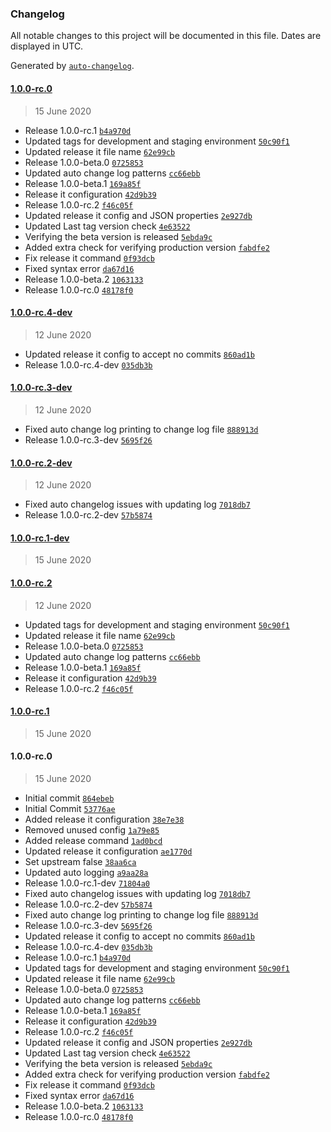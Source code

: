 ### Changelog

All notable changes to this project will be documented in this file. Dates are displayed in UTC.

Generated by [`auto-changelog`](https://github.com/CookPete/auto-changelog).

#### [1.0.0-rc.0](https://github.com/ravindrapalli33/release-it-testing/compare/v1.0.0-rc.4-dev...v1.0.0-rc.0)

> 15 June 2020

- Release 1.0.0-rc.1 [`b4a970d`](https://github.com/ravindrapalli33/release-it-testing/commit/b4a970dada34ecd7c930bb4a9a6a34c4a61fb698)
- Updated tags for development and staging environment [`50c90f1`](https://github.com/ravindrapalli33/release-it-testing/commit/50c90f15dbb2f214e04e5b15aefb2fab9d814eaa)
- Updated release it file name [`62e99cb`](https://github.com/ravindrapalli33/release-it-testing/commit/62e99cbb65974f2beb49d57171c1ed08f3064f74)
- Release 1.0.0-beta.0 [`0725853`](https://github.com/ravindrapalli33/release-it-testing/commit/072585346373cff49147731567222ab2ee41fcab)
- Updated auto change log patterns [`cc66ebb`](https://github.com/ravindrapalli33/release-it-testing/commit/cc66ebb90aa903a88d5b431bf58fb341cc088200)
- Release 1.0.0-beta.1 [`169a85f`](https://github.com/ravindrapalli33/release-it-testing/commit/169a85f62ab4791143fc1c09ce50a9a464747d7a)
- Release it configuration [`42d9b39`](https://github.com/ravindrapalli33/release-it-testing/commit/42d9b3972af719dd022c7ee7df48e361581b44cf)
- Release 1.0.0-rc.2 [`f46c05f`](https://github.com/ravindrapalli33/release-it-testing/commit/f46c05f3f6ed9cd32a644174e97126a272372a6a)
- Updated release it config and JSON properties [`2e927db`](https://github.com/ravindrapalli33/release-it-testing/commit/2e927db532e6aa8b67860f7d462e1d24e7a3cf90)
- Updated Last tag version check [`4e63522`](https://github.com/ravindrapalli33/release-it-testing/commit/4e6352201642ab1b9f2cf26a8593bcb6b52a38da)
- Verifying the beta version is released [`5ebda9c`](https://github.com/ravindrapalli33/release-it-testing/commit/5ebda9c39756c6a21db36d3d4f2c31edcfef470d)
- Added extra check for verifying production version [`fabdfe2`](https://github.com/ravindrapalli33/release-it-testing/commit/fabdfe28168b24806bf9fd6b2ef56bb2cd7b08ba)
- Fix release it command [`0f93dcb`](https://github.com/ravindrapalli33/release-it-testing/commit/0f93dcbe779fd28a6984ff3321e452857cc1d21f)
- Fixed syntax error [`da67d16`](https://github.com/ravindrapalli33/release-it-testing/commit/da67d16b1063fc4abe86c643f07d9db1bcd6d685)
- Release 1.0.0-beta.2 [`1063133`](https://github.com/ravindrapalli33/release-it-testing/commit/1063133f3898a1e4576446fdeac8249f07b44213)
- Release 1.0.0-rc.0 [`48178f0`](https://github.com/ravindrapalli33/release-it-testing/commit/48178f081b9d184efb6231b9d38c40ee36df33fe)

#### [1.0.0-rc.4-dev](https://github.com/ravindrapalli33/release-it-testing/compare/v1.0.0-rc.3-dev...v1.0.0-rc.4-dev)

> 12 June 2020

- Updated release it config to accept no commits [`860ad1b`](https://github.com/ravindrapalli33/release-it-testing/commit/860ad1bbd3f86a4baa297c675e0f1f59ee2144bf)
- Release 1.0.0-rc.4-dev [`035db3b`](https://github.com/ravindrapalli33/release-it-testing/commit/035db3b44fa8bc8b40da5ba066735f8078f87b4b)

#### [1.0.0-rc.3-dev](https://github.com/ravindrapalli33/release-it-testing/compare/v1.0.0-rc.2-dev...v1.0.0-rc.3-dev)

> 12 June 2020

- Fixed auto change log printing to change log file [`888913d`](https://github.com/ravindrapalli33/release-it-testing/commit/888913d433a1b01ffa8a988cd3cdab2b6fd0f14a)
- Release 1.0.0-rc.3-dev [`5695f26`](https://github.com/ravindrapalli33/release-it-testing/commit/5695f26b52b77f5d9a3e095d98f0d6d7bfa1117a)

#### [1.0.0-rc.2-dev](https://github.com/ravindrapalli33/release-it-testing/compare/v1.0.0-rc.1-dev...v1.0.0-rc.2-dev)

> 12 June 2020

- Fixed auto changelog issues with updating log [`7018db7`](https://github.com/ravindrapalli33/release-it-testing/commit/7018db75b8e4825a92e2a4bd5c721acfa962b7aa)
- Release 1.0.0-rc.2-dev [`57b5874`](https://github.com/ravindrapalli33/release-it-testing/commit/57b5874f16077b0aa1a6d47f5eb8fea41fd89a10)

#### [1.0.0-rc.1-dev](https://github.com/ravindrapalli33/release-it-testing/compare/v1.0.0-rc.2...v1.0.0-rc.1-dev)

> 15 June 2020

#### [1.0.0-rc.2](https://github.com/ravindrapalli33/release-it-testing/compare/v1.0.0-rc.1...v1.0.0-rc.2)

> 12 June 2020

- Updated tags for development and staging environment [`50c90f1`](https://github.com/ravindrapalli33/release-it-testing/commit/50c90f15dbb2f214e04e5b15aefb2fab9d814eaa)
- Updated release it file name [`62e99cb`](https://github.com/ravindrapalli33/release-it-testing/commit/62e99cbb65974f2beb49d57171c1ed08f3064f74)
- Release 1.0.0-beta.0 [`0725853`](https://github.com/ravindrapalli33/release-it-testing/commit/072585346373cff49147731567222ab2ee41fcab)
- Updated auto change log patterns [`cc66ebb`](https://github.com/ravindrapalli33/release-it-testing/commit/cc66ebb90aa903a88d5b431bf58fb341cc088200)
- Release 1.0.0-beta.1 [`169a85f`](https://github.com/ravindrapalli33/release-it-testing/commit/169a85f62ab4791143fc1c09ce50a9a464747d7a)
- Release it configuration [`42d9b39`](https://github.com/ravindrapalli33/release-it-testing/commit/42d9b3972af719dd022c7ee7df48e361581b44cf)
- Release 1.0.0-rc.2 [`f46c05f`](https://github.com/ravindrapalli33/release-it-testing/commit/f46c05f3f6ed9cd32a644174e97126a272372a6a)

#### [1.0.0-rc.1](https://github.com/ravindrapalli33/release-it-testing/compare/v1.0.0-rc.0...v1.0.0-rc.1)

> 15 June 2020

#### 1.0.0-rc.0

> 15 June 2020

- Initial commit [`864ebeb`](https://github.com/ravindrapalli33/release-it-testing/commit/864ebebde423341fc125ea977b3f6132e23a1396)
- Initial Commit [`53776ae`](https://github.com/ravindrapalli33/release-it-testing/commit/53776aef6c616c9a25f8fae146602cbf5958446f)
- Added release it configuration [`38e7e38`](https://github.com/ravindrapalli33/release-it-testing/commit/38e7e38185d9332280bf2281c79500159321b353)
- Removed unused config [`1a79e85`](https://github.com/ravindrapalli33/release-it-testing/commit/1a79e85d11d55edc1262b0c9e9fb2dce1ff2157f)
- Added release command [`1ad0bcd`](https://github.com/ravindrapalli33/release-it-testing/commit/1ad0bcd262c714a06394456b0c45c133ebd41f65)
- Updated release it configuration [`ae1770d`](https://github.com/ravindrapalli33/release-it-testing/commit/ae1770d45ff4f2c655fc29eaacefe95882ecd862)
- Set upstream false [`38aa6ca`](https://github.com/ravindrapalli33/release-it-testing/commit/38aa6ca5de6a8c8d8f7d36bdffddfedcc0b5447e)
- Updated auto logging [`a9aa28a`](https://github.com/ravindrapalli33/release-it-testing/commit/a9aa28ad3f2d5faaf5aaf832c18de4b149251532)
- Release 1.0.0-rc.1-dev [`71804a0`](https://github.com/ravindrapalli33/release-it-testing/commit/71804a025aac8f6e679b86cedfc462b5b26f419f)
- Fixed auto changelog issues with updating log [`7018db7`](https://github.com/ravindrapalli33/release-it-testing/commit/7018db75b8e4825a92e2a4bd5c721acfa962b7aa)
- Release 1.0.0-rc.2-dev [`57b5874`](https://github.com/ravindrapalli33/release-it-testing/commit/57b5874f16077b0aa1a6d47f5eb8fea41fd89a10)
- Fixed auto change log printing to change log file [`888913d`](https://github.com/ravindrapalli33/release-it-testing/commit/888913d433a1b01ffa8a988cd3cdab2b6fd0f14a)
- Release 1.0.0-rc.3-dev [`5695f26`](https://github.com/ravindrapalli33/release-it-testing/commit/5695f26b52b77f5d9a3e095d98f0d6d7bfa1117a)
- Updated release it config to accept no commits [`860ad1b`](https://github.com/ravindrapalli33/release-it-testing/commit/860ad1bbd3f86a4baa297c675e0f1f59ee2144bf)
- Release 1.0.0-rc.4-dev [`035db3b`](https://github.com/ravindrapalli33/release-it-testing/commit/035db3b44fa8bc8b40da5ba066735f8078f87b4b)
- Release 1.0.0-rc.1 [`b4a970d`](https://github.com/ravindrapalli33/release-it-testing/commit/b4a970dada34ecd7c930bb4a9a6a34c4a61fb698)
- Updated tags for development and staging environment [`50c90f1`](https://github.com/ravindrapalli33/release-it-testing/commit/50c90f15dbb2f214e04e5b15aefb2fab9d814eaa)
- Updated release it file name [`62e99cb`](https://github.com/ravindrapalli33/release-it-testing/commit/62e99cbb65974f2beb49d57171c1ed08f3064f74)
- Release 1.0.0-beta.0 [`0725853`](https://github.com/ravindrapalli33/release-it-testing/commit/072585346373cff49147731567222ab2ee41fcab)
- Updated auto change log patterns [`cc66ebb`](https://github.com/ravindrapalli33/release-it-testing/commit/cc66ebb90aa903a88d5b431bf58fb341cc088200)
- Release 1.0.0-beta.1 [`169a85f`](https://github.com/ravindrapalli33/release-it-testing/commit/169a85f62ab4791143fc1c09ce50a9a464747d7a)
- Release it configuration [`42d9b39`](https://github.com/ravindrapalli33/release-it-testing/commit/42d9b3972af719dd022c7ee7df48e361581b44cf)
- Release 1.0.0-rc.2 [`f46c05f`](https://github.com/ravindrapalli33/release-it-testing/commit/f46c05f3f6ed9cd32a644174e97126a272372a6a)
- Updated release it config and JSON properties [`2e927db`](https://github.com/ravindrapalli33/release-it-testing/commit/2e927db532e6aa8b67860f7d462e1d24e7a3cf90)
- Updated Last tag version check [`4e63522`](https://github.com/ravindrapalli33/release-it-testing/commit/4e6352201642ab1b9f2cf26a8593bcb6b52a38da)
- Verifying the beta version is released [`5ebda9c`](https://github.com/ravindrapalli33/release-it-testing/commit/5ebda9c39756c6a21db36d3d4f2c31edcfef470d)
- Added extra check for verifying production version [`fabdfe2`](https://github.com/ravindrapalli33/release-it-testing/commit/fabdfe28168b24806bf9fd6b2ef56bb2cd7b08ba)
- Fix release it command [`0f93dcb`](https://github.com/ravindrapalli33/release-it-testing/commit/0f93dcbe779fd28a6984ff3321e452857cc1d21f)
- Fixed syntax error [`da67d16`](https://github.com/ravindrapalli33/release-it-testing/commit/da67d16b1063fc4abe86c643f07d9db1bcd6d685)
- Release 1.0.0-beta.2 [`1063133`](https://github.com/ravindrapalli33/release-it-testing/commit/1063133f3898a1e4576446fdeac8249f07b44213)
- Release 1.0.0-rc.0 [`48178f0`](https://github.com/ravindrapalli33/release-it-testing/commit/48178f081b9d184efb6231b9d38c40ee36df33fe)
